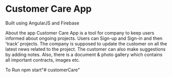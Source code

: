 # Customer Care App 

Built using AngularJS and Firebase

About the app
Customer Care App is a tool for company to keep users informed about ongoing projects. Users can Sign-up and Sign-in and then 'track' projects. The company is supposed to update the customer on all the latest news related to the project. The customer can also make suggestions by adding notes. Also, there is a document & photo gallery which contains all important contracts, images etc.


To Run
npm start"# customerCare" 
